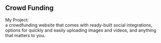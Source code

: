 ## Crowd Funding
My Project: <br>
a crowdfunding website that comes with ready-built social integrations, options for quickly and easily uploading images and videos, and anything that matters to you. 
